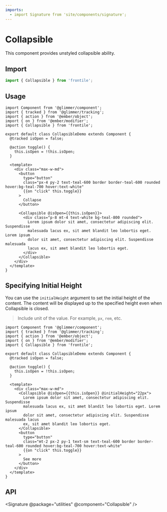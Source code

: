 ```yaml
---
imports:
  - import Signature from 'site/components/signature';
---
```

# Collapsible

This component provides unstyled collapsible ability.

## Import 
```js
import { Collapsible } from 'frontile';
```
## Usage


```gts preview
import Component from '@glimmer/component';
import { tracked } from '@glimmer/tracking';
import { action } from '@ember/object';
import { on } from '@ember/modifier';
import { Collapsible } from 'frontile';

export default class CollapsibleDemo extends Component {
  @tracked isOpen = false;

  @action toggle() {
    this.isOpen = !this.isOpen;
  }

  <template>
    <div class="max-w-md">
      <button
        type="button"
        class="px-4 py-2 text-teal-600 border border-teal-600 rounded hover:bg-teal-700 hover:text-white"
        {{on "click" this.toggle}}
      >
        Collapse
      </button>

      <Collapsible @isOpen={{this.isOpen}}>
        <div class="p-8 mt-4 text-white bg-teal-800 rounded">
          Lorem ipsum dolor sit amet, consectetur adipiscing elit. Suspendisse
          malesuada lacus ex, sit amet blandit leo lobortis eget. Lorem ipsum
          dolor sit amet, consectetur adipiscing elit. Suspendisse malesuada
          lacus ex, sit amet blandit leo lobortis eget.
        </div>
      </Collapsible>
    </div>
  </template>
}
```

## Specifying Initial Height

You can use the `initialHeight` argument to set the initial height of the content.
The content will be displayed up to the specified height even when Collapsible is closed.

> Include unit of the value. For example, `px`, `rem`, etc.

```gts preview
import Component from '@glimmer/component';
import { tracked } from '@glimmer/tracking';
import { action } from '@ember/object';
import { on } from '@ember/modifier';
import { Collapsible } from 'frontile';

export default class CollapsibleDemo extends Component {
  @tracked isOpen = false;

  @action toggle() {
    this.isOpen = !this.isOpen;
  }

  <template>
    <div class="max-w-md">
      <Collapsible @isOpen={{this.isOpen}} @initialHeight="22px">
        Lorem ipsum dolor sit amet, consectetur adipiscing elit. Suspendisse
        malesuada lacus ex, sit amet blandit leo lobortis eget. Lorem ipsum
        dolor sit amet, consectetur adipiscing elit. Suspendisse malesuada lacus
        ex, sit amet blandit leo lobortis eget.
      </Collapsible>
      <button
        type="button"
        class="mt-2 px-2 py-1 text-sm text-teal-600 border border-teal-600 rounded hover:bg-teal-700 hover:text-white"
        {{on "click" this.toggle}}
      >
        See more
      </button>
    </div>
  </template>
}
```

## API

<Signature @package="utilities" @component="Collapsible" />
